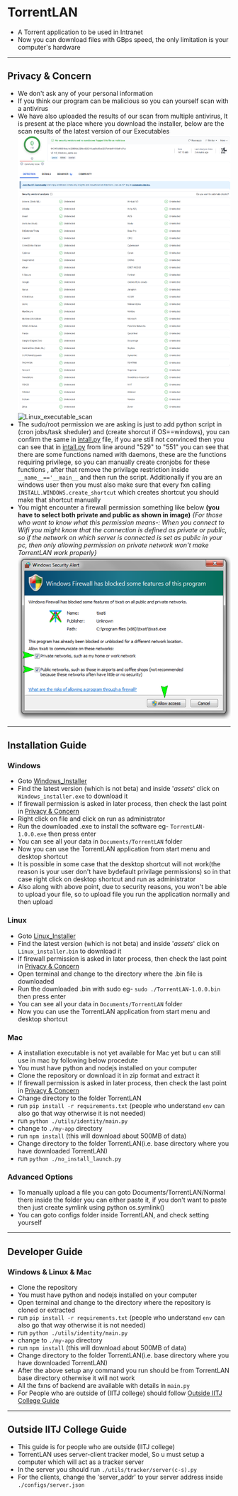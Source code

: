 # TorrentLAN

- A Torrent application to be used in Intranet
- Now you can download files with GBps speed, the only limitation is your computer's hardware

---
## Privacy & Concern

- We don't ask any of your personal information
- If you think our program can be malicious so you can yourself scan with a antivirus
- We have also uploaded the results of our scan from multiple antivirus, It is present at the place where you download the installer, below are the scan results of the latest version of our Executables
![Windows_executable_scan](./docs/README/antivirus_scan_windows.png)
![Linux_executable_scan](./docs/README/antivirus_scan_linux.png)
- The sudo/root permission we are asking is just to add python script in (cron jobs/task sheduler) and (create shorcut if OS==windows), you can confirm the same in [intall.py](./install.py) file, if you are still not convinced then you can see that in [intall.py](./install.py) from line around "529" to "551" you can see that there are some functions named with daemons, these are the functions requiring privilege, so you can manually create cronjobs for these functions , after that remove the privilage restriction inside `__name__=='__main__` and then run the script. Additionally if you are an windows user then you must also make sure that every fxn calling `INSTALL.WINDOWS.create_shortcut` which creates shortcut you should make that shortcut manually
- You might encounter a firewall permission something like below **(you have to select both private and public as shown in image)** *{For those who want to know what this permission means-: When you connect to Wifi you might know that the connection is defined as private or public, so if the network on which server is connected is set as public in your pc, then only allowing permission on private network won't make TorrentLAN work properly}*
![Firewall_permission](./docs/README/firewall_permission.png)

---


## Installation Guide

### Windows

- Goto [Windows_Installer](https://github.com/AI-Arsenals/TorrentLAN/releases/tag/Windows)
- Find the latest version (which is not beta) and inside '*assets*' click on `Windows_installer.exe` to download it
- If firewall permission is asked in later process, then check the last point in [Privacy & Concern](#privacy--concern)
- Right click on file and click on run as administrator
- Run the downloaded .exe to install the software eg- `TorrentLAN-1.0.0.exe` then press enter
- You can see all your data in `Documents/TorrentLAN` folder
- Now you can use the TorrentLAN application from start menu and desktop shortcut
- It is possible in some case that the desktop shortcut will not work(the reason is your user don't have bydefault privilage permissions) so in that case right click on desktop shortcut and run as administrator
- Also along with above point, due to security reasons, you won't be able to upload your file, so to upload file you run the application normally and then upload

### Linux

- Goto [Linux_Installer](https://github.com/AI-Arsenals/TorrentLAN/releases/tag/Windows)
- Find the latest version (which is not beta) and inside '*assets*' click on `Linux_installer.bin` to download it
- If firewall permission is asked in later process, then check the last point in [Privacy & Concern](#privacy--concern)
- Open terminal and change to the directory where the .bin file is downloaded
- Run the downloaded .bin with sudo eg- `sudo ./TorrentLAN-1.0.0.bin` then press enter
- You can see all your data in `Documents/TorrentLAN` folder
- Now you can use the TorrentLAN application from start menu and desktop shortcut

### Mac

- A installation executable is not yet available for Mac yet but u can still use in mac by following below procedute
- You must have python and nodejs installed on your computer
- Clone the repository or download it in zip format and extract it
- If firewall permission is asked in later process, then check the last point in [Privacy & Concern](#privacy--concern)
- Change directory to the folder TorrentLAN
- run `pip install -r requirements.txt` (people who understand `env` can also go that way otherwise it is not needed)
- run `python ./utils/identity/main.py`
- change to `./my-app` directory
- run `npm install` (this will download about 500MB of data) 
- Change directory to the folder TorrentLAN(i.e. base directory where you have downloaded TorrentLAN)
- run `python ./no_install_launch.py`

### Advanced Options

- To manually upload a file you can goto Documents/TorrentLAN/Normal there inside the folder you can either paste it, if you don't want to paste then just create symlink using python os.symlink()
- You can goto configs folder inside TorrentLAN, and check setting yourself

---
## Developer Guide

### Windows & Linux & Mac

- Clone the repository
- You must have python and nodejs installed on your computer
- Open terminal and change to the directory where the repository is cloned or extracted
- run `pip install -r requirements.txt` (people who understand `env` can also go that way otherwise it is not needed)
- run `python ./utils/identity/main.py`
- change to `./my-app` directory
- run `npm install` (this will download about 500MB of data)
- Change directory to the folder TorrentLAN(i.e. base directory where you have downloaded TorrentLAN)
- After the above setup any command you run should be from TorrentLAN base directory otherwise it will not work
- All the fxns of backend are available with details in `main.py`
- For People who are outside of (IITJ college) should follow [Outside IITJ College Guide](#outside-iitj-college-guide)

---
## Outside IITJ College Guide

- This guide is for people who are outside (IITJ college)
- TorrentLAN uses server-client tracker model, So u must setup a computer which will act as a tracker server
- In the server you should run `./utils/tracker/server(c-s).py`
- For the clients, change the 'server_addr' to your server address inside `./configs/server.json`
